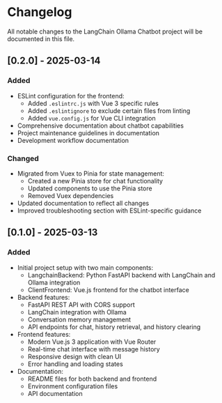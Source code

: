 # Changelog

All notable changes to the LangChain Ollama Chatbot project will be documented in this file.

## [0.2.0] - 2025-03-14

### Added
- ESLint configuration for the frontend:
  - Added `.eslintrc.js` with Vue 3 specific rules
  - Added `.eslintignore` to exclude certain files from linting
  - Added `vue.config.js` for Vue CLI integration
- Comprehensive documentation about chatbot capabilities
- Project maintenance guidelines in documentation
- Development workflow documentation

### Changed
- Migrated from Vuex to Pinia for state management:
  - Created a new Pinia store for chat functionality
  - Updated components to use the Pinia store
  - Removed Vuex dependencies
- Updated documentation to reflect all changes
- Improved troubleshooting section with ESLint-specific guidance

## [0.1.0] - 2025-03-13

### Added
- Initial project setup with two main components:
  - LangchainBackend: Python FastAPI backend with LangChain and Ollama integration
  - ClientFrontend: Vue.js frontend for the chatbot interface
- Backend features:
  - FastAPI REST API with CORS support
  - LangChain integration with Ollama
  - Conversation memory management
  - API endpoints for chat, history retrieval, and history clearing
- Frontend features:
  - Modern Vue.js 3 application with Vue Router
  - Real-time chat interface with message history
  - Responsive design with clean UI
  - Error handling and loading states
- Documentation:
  - README files for both backend and frontend
  - Environment configuration files
  - API documentation 